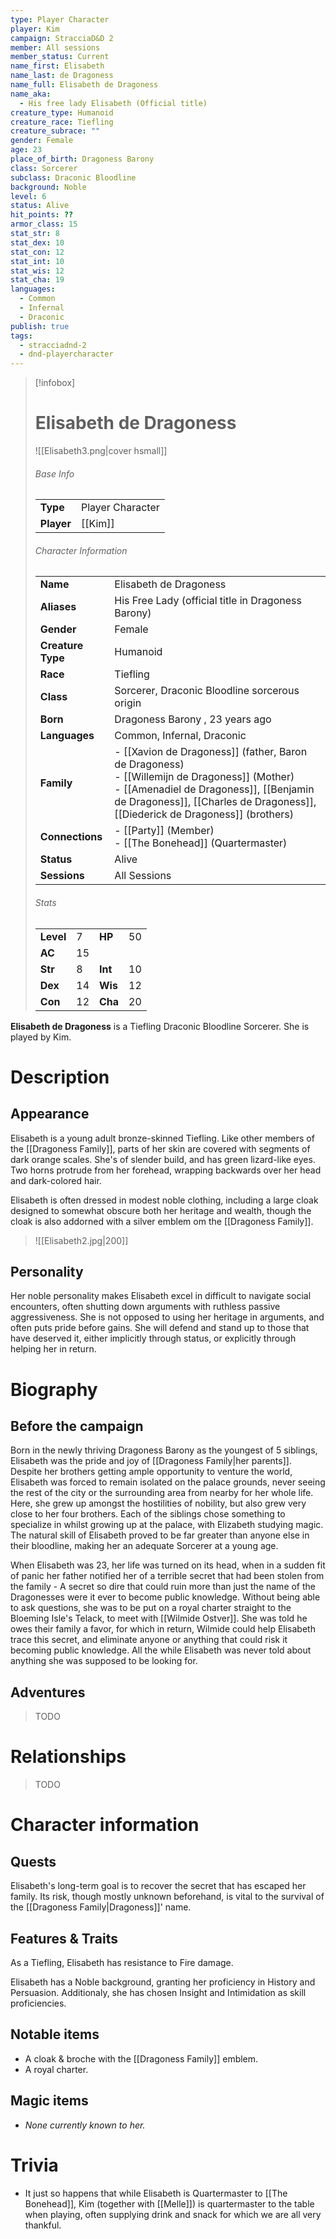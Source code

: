```yaml
---
type: Player Character
player: Kim
campaign: StracciaD&D 2
member: All sessions
member_status: Current
name_first: Elisabeth
name_last: de Dragoness
name_full: Elisabeth de Dragoness
name_aka:
  - His free lady Elisabeth (Official title)
creature_type: Humanoid
creature_race: Tiefling
creature_subrace: ""
gender: Female
age: 23
place_of_birth: Dragoness Barony
class: Sorcerer
subclass: Draconic Bloodline
background: Noble
level: 6
status: Alive
hit_points: ??
armor_class: 15
stat_str: 8
stat_dex: 10
stat_con: 12
stat_int: 10
stat_wis: 12
stat_cha: 19
languages:
  - Common
  - Infernal
  - Draconic
publish: true
tags:
  - stracciadnd-2
  - dnd-playercharacter
---
```

> [!infobox]  
> # Elisabeth de Dragoness
> ![[Elisabeth3.png|cover hsmall]]  
> ###### Base Info
> | | |  
> |---|---|  
> | **Type** | Player Character |
> | **Player** | [[Kim]] |
> ###### Character Information  
> | | |  
> |---|---|  
> | **Name** | Elisabeth de Dragoness |
> | **Aliases** | His Free Lady (official title in Dragoness Barony) |
> | **Gender** | Female | 
> | **Creature Type** | Humanoid |
> | **Race** | Tiefling |  
> | **Class** | Sorcerer, Draconic Bloodline sorcerous origin |  
> | **Born** | Dragoness Barony , 23 years ago|  
> | **Languages** | Common, Infernal, Draconic |  
> | **Family** | - [[Xavion de Dragoness]] (father, Baron de Dragoness)<br>- [[Willemijn de Dragoness]] (Mother)<br>- [[Amenadiel de Dragoness]], [[Benjamin de Dragoness]], [[Charles de Dragoness]], [[Diederick de Dragoness]] (brothers) |
> | **Connections** | - [[Party]] (Member)<br>- [[The Bonehead]] (Quartermaster) |
> | **Status** | Alive |
> | **Sessions** | All Sessions |
> ###### Stats
> | | | | |
> |---|---|---|---|
> | **Level** | 7 | **HP** | 50 |
> | **AC** | 15 | | |
> | **Str** | 8 | **Int** | 10 |
> | **Dex** | 14 | **Wis** | 12 |
> | **Con** | 12 | **Cha** | 20 |

**Elisabeth de Dragoness** is a Tiefling Draconic Bloodline Sorcerer. She is played by Kim.
# Description
## Appearance
Elisabeth is a young adult bronze-skinned Tiefling. Like other members of the [[Dragoness Family]], parts of her skin are covered with segments of dark orange scales. She's of slender build, and has green lizard-like eyes. Two horns protrude from her forehead, wrapping backwards over her head and dark-colored hair.

Elisabeth is often dressed in modest noble clothing, including a large cloak designed to somewhat obscure both her heritage and wealth, though the cloak is also addorned with a silver emblem om the [[Dragoness Family]]. 

> ![[Elisabeth2.jpg|200]]
## Personality
Her noble personality makes Elisabeth excel in difficult to navigate social encounters, often shutting down arguments with ruthless passive aggressiveness. She is not opposed to using her heritage in arguments, and often puts pride before gains. She will defend and stand up to those that have deserved it, either implicitly through status, or explicitly through helping her in return.
# Biography
## Before the campaign
Born in the newly thriving Dragoness Barony as the youngest of 5 siblings, Elisabeth was the pride and joy of [[Dragoness Family|her parents]]. Despite her brothers getting ample opportunity to venture the world, Elisabeth was forced to remain isolated on the palace grounds, never seeing the rest of the city or the surrounding area from nearby for her whole life. Here, she grew up amongst the hostilities of nobility, but also grew very close to her four brothers. Each of the siblings chose something to specialize in whilst growing up at the palace, with Elizabeth studying magic. The natural skill of Elisabeth proved to be far greater than anyone else in their bloodline, making her an adequate Sorcerer at a young age.

When Elisabeth was 23, her life was turned on its head, when in a sudden fit of panic her father notified her of a terrible secret that had been stolen from the family - A secret so dire that could ruin more than just the name of the Dragonesses were it ever to become public knowledge. Without being able to ask questions, she was to be put on a royal charter straight to the Bloeming Isle's Telack, to meet with [[Wilmide Ostver]]. She was told he owes their family a favor, for which in return, Wilmide could help Elisabeth trace this secret, and eliminate anyone or anything that could risk it becoming public knowledge. All the while Elisabeth was never told about anything she was supposed to be looking for.
## Adventures
> TODO
# Relationships
> TODO
# Character information
## Quests
Elisabeth's long-term goal is to recover the secret that has escaped her family. Its risk, though mostly unknown beforehand, is vital to the survival of the [[Dragoness Family|Dragoness]]' name.
## Features & Traits
As a Tiefling, Elisabeth has resistance to Fire damage.

Elisabeth has a Noble background, granting her proficiency in History and Persuasion. Additionaly, she has chosen Insight and Intimidation as skill proficiencies. 
## Notable items
- A cloak & broche with the [[Dragoness Family]] emblem.
- A royal charter.
## Magic items
- *None currently known to her.*
# Trivia
- It just so happens that while Elisabeth is Quartermaster to [[The Bonehead]], Kim (together with [[Melle]]) is quartermaster to the table when playing, often supplying drink and snack for which we are all very thankful.